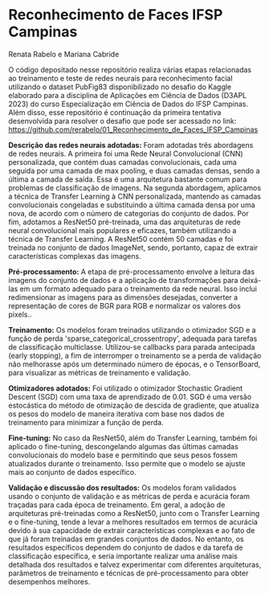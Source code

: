# Reconhecimento de Faces IFSP Campinas
Renata Rabelo e Mariana Cabride

O código depositado nesse repositório realiza várias etapas relacionadas ao treinamento e teste de redes neurais para reconhecimento facial utilizando o dataset PubFig83 disponibilizado no desafio do Kaggle elaborado para a disciplina de Aplicações em Ciência de Dados (D3APL 2023) do curso Especialização em Ciência de Dados do IFSP Campinas. Além disso, esse repositório é continuação da primeira tentativa desenvolvida para resolver o desafio que pode ser acessado no link: https://github.com/rerabelo/01_Reconhecimento_de_Faces_IFSP_Campinas


**Descrição das redes neurais adotadas:**
Foram adotadas três abordagens de redes neurais. A primeira foi uma Rede Neural Convolucional (CNN) personalizada, que contém duas camadas convolucionais, cada uma seguida por uma camada de max pooling, e duas camadas densas, sendo a última a camada de saída. Essa é uma arquitetura bastante comum para problemas de classificação de imagens.
Na segunda abordagem, aplicamos a técnica de Transfer Learning à CNN personalizada, mantendo as camadas convolucionais congeladas e substituindo a última camada densa por uma nova, de acordo com o número de categorias do conjunto de dados.
Por fim, adotamos a ResNet50 pré-treinada, uma das arquiteturas de rede neural convolucional mais populares e eficazes, também utilizando a técnica de Transfer Learning. A ResNet50 contém 50 camadas e foi treinada no conjunto de dados ImageNet, sendo, portanto, capaz de extrair características complexas das imagens.


**Pré-processamento:**
A etapa de pré-processamento envolve a leitura das imagens do conjunto de dados e a aplicação de transformações para deixá-las em um formato adequado para o treinamento da rede neural. Isso inclui redimensionar as imagens para as dimensões desejadas, converter a representação de cores de BGR para RGB e normalizar os valores dos pixels..


**Treinamento:**
Os modelos foram treinados utilizando o otimizador SGD e a função de perda 'sparse_categorical_crossentropy', adequada para tarefas de classificação multiclasse. Utilizou-se callbacks para parada antecipada (early stopping), a fim de interromper o treinamento se a perda de validação não melhorasse após um determinado número de épocas, e o TensorBoard, para visualizar as métricas de treinamento e validação.


**Otimizadores adotados:**
Foi utilizado o otimizador Stochastic Gradient Descent (SGD) com uma taxa de aprendizado de 0.01. SGD é uma versão estocástica do método de otimização de descida de gradiente, que atualiza os pesos do modelo de maneira iterativa com base nos dados de treinamento para minimizar a função de perda.


**Fine-tuning:**
No caso da ResNet50, além do Transfer Learning, também foi aplicado o fine-tuning, descongelando algumas das últimas camadas convolucionais do modelo base e permitindo que seus pesos fossem atualizados durante o treinamento. Isso permite que o modelo se ajuste mais ao conjunto de dados específico.


**Validação e discussão dos resultados:**
Os modelos foram validados usando o conjunto de validação e as métricas de perda e acurácia foram traçadas para cada época de treinamento. Em geral, a adoção de arquiteturas pré-treinadas como a ResNet50, junto com o Transfer Learning e o fine-tuning, tende a levar a melhores resultados em termos de acurácia devido à sua capacidade de extrair características complexas e ao fato de que já foram treinadas em grandes conjuntos de dados. No entanto, os resultados específicos dependem do conjunto de dados e da tarefa de classificação específica, e seria importante realizar uma análise mais detalhada dos resultados e talvez experimentar com diferentes arquiteturas, parâmetros de treinamento e técnicas de pré-processamento para obter desempenhos melhores.

